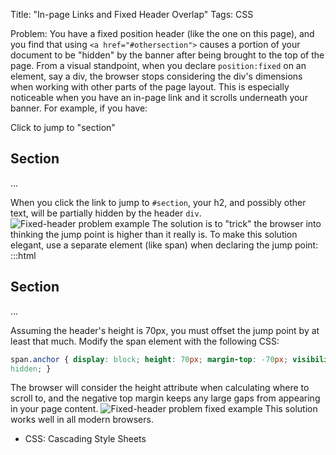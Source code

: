Title: "In-page Links and Fixed Header Overlap"
Tags: CSS

Problem: You have a fixed position header (like the one on this page), and you
find that using `<a href="#othersection">` causes a portion of your document
to be "hidden" by the banner after being brought to the top of the page. From
a visual standpoint, when you declare `position:fixed` on an element, say a
div, the browser stops considering the div's dimensions when working with
other parts of the page layout. This is especially noticeable when you have an
in-page link and it scrolls underneath your banner. For example, if you have:


Click to jump to "section"

## Section

...

When you click the link to jump to `#section`, your h2, and possibly other
text, will be partially hidden by the header `div`. ![Fixed-header problem example](/media/uploads/fixedheader_example.png) The solution is to "trick"
the browser into thinking the jump point is higher than it really is. To make
this solution elegant, use a separate element (like span) when declaring the
jump point: :::html

## Section

...

Assuming the header's height is 70px, you must offset the jump point by at
least that much. Modify the span element with the following CSS:


```css
span.anchor { display: block; height: 70px; margin-top: -70px; visibility:
hidden; }
```


The browser will consider the height attribute when calculating
where to scroll to, and the negative top margin keeps any large gaps from
appearing in your page content. ![Fixed-header problem fixed example](/media/uploads/fixedheaderfixed_example.png) This solution works
well in all modern browsers.

  * CSS: Cascading Style Sheets
